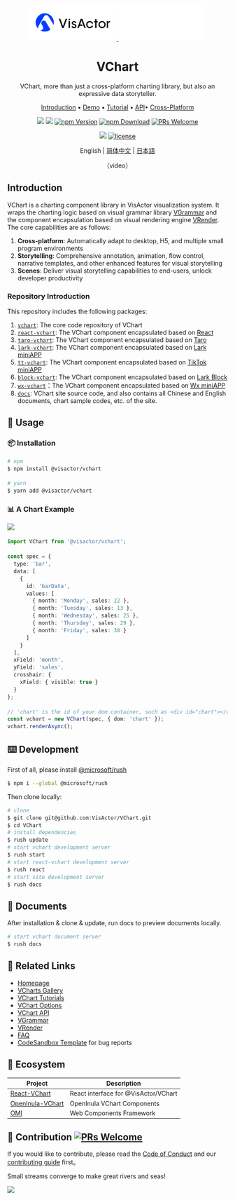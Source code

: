 <div align="center">
  <a href="https://github.com/VisActor#gh-light-mode-only" target="_blank">
    <img alt="VisActor Logo" width="200" src="https://github.com/VisActor/.github/blob/main/profile/logo_500_200_light.svg"/>
  </a>
  <a href="https://github.com/VisActor#gh-dark-mode-only" target="_blank">
    <img alt="VisActor Logo" width="200" src="https://github.com/VisActor/.github/blob/main/profile/logo_500_200_dark.svg"/>
  </a>
</div>

<div align="center">
  <h1>VChart</h1>
</div>

<div align="center">

VChart, more than just a cross-platform charting library, but also an expressive data storyteller.

<p align="center">
  <a href="https://www.visactor.io/vchart">Introduction</a> •
  <a href="https://www.visactor.io/vchart/example">Demo</a> •
  <a href="https://www.visactor.io/vchart/guide/tutorial_docs/VChart_Website_Guide">Tutorial</a> •
  <a href="https://www.visactor.io/vchart/option/barChart">API</a>•
  <a href="https://www.visactor.io/vchart/guide/tutorial_docs/cross-terminal_and_developer_ecology/node">Cross-Platform</a>
</p>

![](https://github.com/visactor/vchart/actions/workflows/bug-server.yml/badge.svg)
![](https://github.com/visactor/vchart/actions/workflows/unit-test.yml/badge.svg)
[![npm Version](https://img.shields.io/npm/v/@visactor/vchart.svg)](https://www.npmjs.com/package/@visactor/vchart)
[![npm Download](https://img.shields.io/npm/dm/@visactor/vchart.svg)](https://www.npmjs.com/package/@visactor/vchart)
[![PRs Welcome](https://img.shields.io/badge/PRs-welcome-brightgreen.svg)](https://github.com/VisActor/VChart/blob/main/CONTRIBUTING.md#your-first-pull-request)

![](https://img.shields.io/badge/language-TypeScript-red.svg) [![license](https://img.shields.io/badge/license-MIT-blue.svg)](https://github.com/visactor/vchart/blob/main/LICENSE)

</div>

<div align="center">

English | [简体中文](./README.zh-CN.md) | [日本語](./README.ja-JP.md)

</div>

<div align="center">

（video）

</div>

## Introduction

VChart is a charting component library in VisActor visualization system. It wraps the charting logic based on visual grammar library [VGrammar](https://github.com/VisActor/VGrammar) and the component encapsulation based on visual rendering engine [VRender](https://github.com/VisActor/VRender). The core capabilities are as follows:

1. **Cross-platform**: Automatically adapt to desktop, H5, and multiple small program environments
2. **Storytelling**: Comprehensive annotation, animation, flow control, narrative templates, and other enhanced features for visual storytelling
3. **Scenes**: Deliver visual storytelling capabilities to end-users, unlock developer productivity

### Repository Introduction

This repository includes the following packages:

1. [`vchart`](./packages/vchart/): The core code repository of VChart
2. [`react-vchart`](./packages/react-vchart/): The VChart component encapsulated based on [React](https://react.dev/)
3. [`taro-vchart`](./packages/taro-vchart/): The VChart component encapsulated based on [Taro](https://docs.taro.zone/docs/)
4. [`lark-vchart`](./packages/lark-vchart/): The VChart component encapsulated based on [Lark miniAPP](https://open.feishu.cn/document/client-docs/gadget/introduction/host-environment)
5. [`tt-vchart`](./packages/lark-vchart/): The VChart component encapsulated based on [TikTok miniAPP](https://developer.open-douyin.com/docs/resource/zh-CN/mini-app/introduction/overview/)
6. [`block-vchart`](./packages/block-vchart/): The VChart component encapsulated based on [Lark Block](https://open.feishu.cn/document/client-docs/block/block-introduction)
7. [`wx-vchart`](./packages/wx-vchart/)：The VChart component encapsulated based on [Wx miniAPP](https://developers.weixin.qq.com/miniprogram/dev/framework/)
8. [`docs`](./docs/): VChart site source code, and also contains all Chinese and English documents, chart sample codes, etc. of the site.

## 🔨 Usage

### 📦 Installation

```bash
# npm
$ npm install @visactor/vchart

# yarn
$ yarn add @visactor/vchart
```

### 📊 A Chart Example

<img src="https://user-images.githubusercontent.com/135952300/246996854-95cf0db3-42a2-41f9-8f15-8b7bbec1794c.png" style="width: 500px">

```typescript
import VChart from '@visactor/vchart';

const spec = {
  type: 'bar',
  data: [
    {
      id: 'barData',
      values: [
        { month: 'Monday', sales: 22 },
        { month: 'Tuesday', sales: 13 },
        { month: 'Wednesday', sales: 25 },
        { month: 'Thursday', sales: 29 },
        { month: 'Friday', sales: 38 }
      ]
    }
  ],
  xField: 'month',
  yField: 'sales',
  crosshair: {
    xField: { visible: true }
  }
};

// 'chart' is the id of your dom container, such as <div id="chart"></chart>
const vchart = new VChart(spec, { dom: 'chart' });
vchart.renderAsync();
```

## ⌨️ Development

First of all, please install [@microsoft/rush](https://rushjs.io/pages/intro/get_started/)

```bash
$ npm i --global @microsoft/rush
```

Then clone locally:

```bash
# clone
$ git clone git@github.com:VisActor/VChart.git
$ cd VChart
# install dependencies
$ rush update
# start vchart development server
$ rush start
# start react-vchart development server
$ rush react
# start site development server
$ rush docs
```

## 📖 Documents

After installation & clone & update, run docs to preview documents locally.

```bash
# start vchart document server
$ rush docs
```

## 🔗 Related Links

- [Homepage](https://www.visactor.io/vchart)
- [VCharts Gallery](https://www.visactor.io/vchart/example)
- [VChart Tutorials](https://www.visactor.io/vchart/guide/tutorial_docs/VChart_Website_Guide)
- [VChart Options](https://www.visactor.io/vchart/option/)
- [VChart API](https://www.visactor.io/vchart/api/API/vchart)
- [VGrammar](https://www.visactor.io/vgrammar)
- [VRender](https://www.visactor.io/vrender)
- [FAQ](https://www.visactor.io/vchart/guide/tutorial_docs/FAQ)
- [CodeSandbox Template](https://codesandbox.io/s/the-template-of-visactor-vchart-vl84ww?file=/src/index.ts) for bug reports

## 💫 Ecosystem

| Project                                                                               | Description                          |
| ------------------------------------------------------------------------------------- | ------------------------------------ |
| [React-VChart](https://github.com/VisActor/VChart/tree/develop/packages/react-vchart) | React interface for @VisActor/VChart |
| [OpenInula-VChart](https://www.visactor.io/vchart/example-openinula) | OpenInula VChart Components |
| [OMI](https://omi.cdn-go.cn/home/latest) | Web Components Framework |

## 🤝 Contribution [![PRs Welcome](https://img.shields.io/badge/PRs-welcome-brightgreen.svg)](https://github.com/VisActor/VChart/blob/main/CONTRIBUTING.md#your-first-pull-request)

If you would like to contribute, please read the [Code of Conduct](./CODE_OF_CONDUCT.md) and our [contributing guide](./CONTRIBUTING.md) first。

Small streams converge to make great rivers and seas!

<a href="https://github.com/visactor/vchart/graphs/contributors"><img src="https://contrib.rocks/image?repo=visactor/vchart" /></a>
